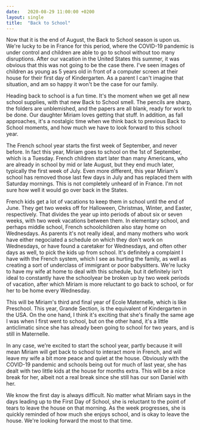 ```yaml
---
date:   2020-08-29 11:00:00 +0200
layout: single
title:  "Back to School"
---
```

Now that it is the end of August, the Back to School season is upon us. We're lucky to be in France for this period, where the COVID-19 pandemic is under control and children are able to go to school without too many disruptions. After our vacation in the United States this summer, it was obvious that this was not going to be the case there. I've seen images of children as young as 5 years old in front of a computer screen at their house for their first day of Kindergarten. As a parent I can't imagine that situation, and am so happy it won't be the case for our family.

Heading back to school is a fun time. It's the moment when we get all new school supplies, with that new Back to School smell. The pencils are sharp, the folders are unblemished, and the papers are all blank, ready for work to be done. Our daughter Miriam loves getting that stuff. In addition, as fall approaches, it's a nostalgic time when we think back to previous Back to School moments, and how much we have to look forward to this school year.

The French school year starts the first week of September, and never before. In fact this year, Miriam goes to school on the 1st of September, which is a Tuesday. French children start later than many Americans, who are already in school by mid or late August, but they end much later, typically the first week of July. Even more different, this year Miriam's school has removed those last few days in July and has replaced them with Saturday mornings. This is not completely unheard of in France. I'm not sure how well it would go over back in the States.

French kids get a lot of vacations to keep them in school until the end of June. They get two weeks off for Halloween, Christmas, Winter, and Easter, respectively. That divides the year up into periods of about six or seven weeks, with two week vacations between them. In elementary school, and perhaps middle school, French schoolchildren also stay home on Wednesdays. As parents it's not really ideal, and many mothers who work have either negociated a schedule on which they don't work on Wednesdays, or have found a caretaker for Wednesdays, and often other days as well, to pick the kids up from school. It's definitely a complaint I have with the French system, which I see as hurting the family, as well as creating a sort of underclass of immigrant or poor babysitters. We're lucky to have my wife at home to deal with this schedule, but it definitely isn't ideal to constantly have the schoolyear be broken up by two week periods of vacation, after which Miriam is more reluctant to go back to school, or for her to be home every Wednesday.

This will be Miriam's third and final year of Ecole Maternelle, which is like Preschool. This year, Grande Section, is the equivalent of Kindergarten in the USA. On the one hand, I think it's exciting that she's finally the same age I was when I first went to school, but on the other hand, it's a little anticlimatic since she has already been going to school for two years, and is still in Maternelle.

In any case, we're excited to start the school year, partly because it will mean Miriam will get back to school to interact more in French, and will leave my wife a bit more peace and quiet at the house. Obviously with the COVID-19 pandemic and schools being out for much of last year, she has dealt with two little kids at the house for months extra. This will be a nice break for her, albeit not a real break since she still has our son Daniel with her.

We know the first day is always difficult. No matter what Miriam says in the days leading up to the First Day of School, she is reluctant to the point of tears to leave the house on that morning. As the week progresses, she is quickly reminded of how much she enjoys school, and is okay to leave the house. We're looking forward the most to that time.